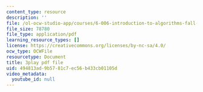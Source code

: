 ```yaml
---
content_type: resource
description: ''
file: /ol-ocw-studio-app/courses/6-006-introduction-to-algorithms-fall-2011/494813ad9b5781c7ec56b433cb01105d_tp4_UXaVyx8.pdf
file_size: 78780
file_type: application/pdf
learning_resource_types: []
license: https://creativecommons.org/licenses/by-nc-sa/4.0/
ocw_type: OCWFile
resourcetype: Document
title: 3play pdf file
uid: 494813ad-9b57-81c7-ec56-b433cb01105d
video_metadata:
  youtube_id: null
---
```

